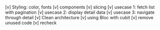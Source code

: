 [v] Styling: color, fonts
[v] components
[v] slicing
[v] usecase 1: fetch list with pagination
[v] usecase 2: display detail data
[v] usecase 3: navigate through detail
[v] Clean architecture
[v] using Bloc with cubit
[v] remove unused code
[v] recheck


